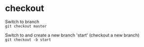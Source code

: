 # checkout

Switch to branch  
`git checkout master`  

Switch to and create a new branch 'start' (checkout a new branch)  
`git checkout -b start`  

